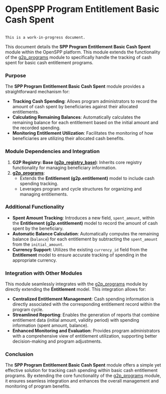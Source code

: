 # OpenSPP Program Entitlement Basic Cash Spent 

```{warning}

This is a work-in-progress document.
```

This document details the **SPP Program Entitlement Basic Cash Spent** module within the OpenSPP platform. This module extends the functionality of the [g2p_programs](g2p_programs) module to specifically handle the tracking of cash spent for basic cash entitlement programs.

### Purpose

The **SPP Program Entitlement Basic Cash Spent** module provides a straightforward mechanism for:

* **Tracking Cash Spending**: Allows program administrators to record the amount of cash spent by beneficiaries against their allocated entitlements.
* **Calculating Remaining Balances**: Automatically calculates the remaining balance for each entitlement based on the initial amount and the recorded spending.
* **Monitoring Entitlement Utilization**: Facilitates the monitoring of how beneficiaries are utilizing their allocated cash benefits.

### Module Dependencies and Integration

1. **G2P Registry: Base ([g2p_registry_base](g2p_registry_base))**: Inherits core registry functionality for managing beneficiary information.
2. **[g2p_programs](g2p_programs)**:
    * Extends the **Entitlement (g2p.entitlement)** model to include cash spending tracking.
    * Leverages program and cycle structures for organizing and managing entitlements. 

### Additional Functionality

* **Spent Amount Tracking**: Introduces a new field, `spent_amount`, within the **Entitlement (g2p.entitlement)** model to record the amount of cash spent by the beneficiary.
* **Automatic Balance Calculation**: Automatically computes the remaining balance (`balance`) for each entitlement by subtracting the `spent_amount` from the `initial_amount`.
* **Currency Support**: Utilizes the existing `currency_id` field from the **Entitlement** model to ensure accurate tracking of spending in the appropriate currency. 

### Integration with Other Modules

This module seamlessly integrates with the [g2p_programs](g2p_programs) module by directly extending the **Entitlement** model. This integration allows for:

* **Centralized Entitlement Management**:  Cash spending information is directly associated with the corresponding entitlement record within the program cycle. 
* **Streamlined Reporting**: Enables the generation of reports that combine entitlement data (initial amount, validity period) with spending information (spent amount, balance).
* **Enhanced Monitoring and Evaluation**: Provides program administrators with a comprehensive view of entitlement utilization, supporting better decision-making and program adjustments. 

### Conclusion

The **SPP Program Entitlement Basic Cash Spent** module offers a simple yet effective solution for tracking cash spending within basic cash entitlement programs. By extending the core functionality of the [g2p_programs](g2p_programs) module, it ensures seamless integration and enhances the overall management and monitoring of program benefits. 
